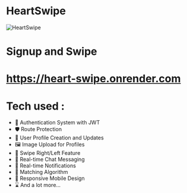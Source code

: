 # HeartSwipe

![HeartSwipe](https://github.com/user-attachments/assets/ca8b9803-de43-4b21-8c08-23489ccb6f15)

# Signup and Swipe 
# https://heart-swipe.onrender.com

# Tech used :
 * 🔐 Authentication System with JWT
 * 🛡️ Route Protection
 * 👤 User Profile Creation and Updates
 * 🖼️ Image Upload for Profiles
 * 🔄 Swipe Right/Left Feature
 * 💬 Real-time Chat Messaging
 * 🔔 Real-time Notifications
 * 🤝 Matching Algorithm
 * 📱 Responsive Mobile Design
 * ⌛ And a lot more...

